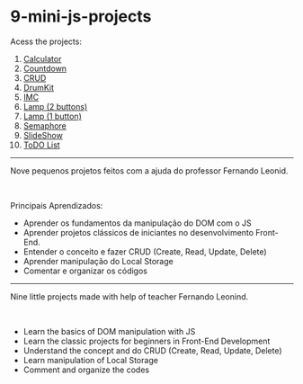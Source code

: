 # 9-mini-js-projects


Acess the projects: 
1. <a href="https://roberiof.github.io/9-mini-js-projects/calculadora/index.html"> Calculator  </a>
2. <a href="https://roberiof.github.io/9-mini-js-projects/countdown/index.html"> Countdown  </a>
3. <a href="https://roberiof.github.io/9-mini-js-projects/crud-completo/index.html"> CRUD  </a>
4. <a href="https://roberiof.github.io/9-mini-js-projects/drumkit/index.html"> DrumKit  </a>
5. <a href="https://roberiof.github.io/9-mini-js-projects/imc/index.html"> IMC  </a>
6. <a href="https://roberiof.github.io/9-mini-js-projects/lampada/lampadas/2-buttons/index.html"> Lamp (2 buttons)  </a>
7. <a href="https://roberiof.github.io/9-mini-js-projects/lampada/lampadas/1-button/index2.html"> Lamp (1 button)  </a>
8. <a href="https://roberiof.github.io/9-mini-js-projects/semaforo/index.html"> Semaphore  </a>
9. <a href="https://roberiof.github.io/9-mini-js-projects/slideshow/index.html"> SlideShow  </a>
10. <a href="https://roberiof.github.io/9-mini-js-projects/todo-list/index.html"> ToDO List  </a>

<hr> 

Nove pequenos projetos feitos com a ajuda do professor Fernando Leonid. 

<br>

Principais Aprendizados: 
- Aprender os fundamentos da manipulação do DOM com o JS 
- Aprender projetos clássicos de iniciantes no desenvolvimento Front-End.
- Entender o conceito e fazer CRUD (Create, Read, Update, Delete) 
- Aprender manipulação do Local Storage
- Comentar e organizar os códigos

<hr>

Nine little projects made with help of teacher Fernando Leonind.

<br>

- Learn the basics of DOM manipulation with JS
- Learn the classic projects for beginners in Front-End Development
- Understand the concept and do CRUD (Create, Read, Update, Delete)
- Learn manipulation of Local Storage
- Comment and organize the codes


